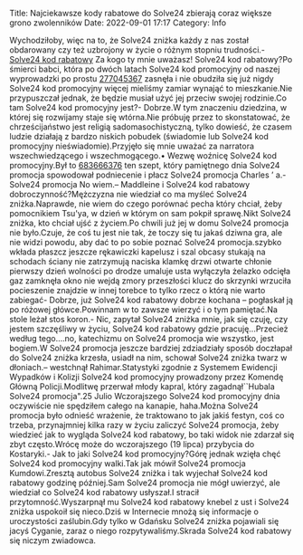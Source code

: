 Title: Najciekawsze kody rabatowe do Solve24 zbierają coraz większe grono zwolenników
Date: 2022-09-01 17:17
Category: Info

Wychodziłoby, więc na to, że Solve24 zniżka każdy z nas został obdarowany czy też uzbrojony w życie o różnym stopniu trudności.- [Solve24 kod rabatowy](https://promki.pl/kody-rabatowe/solve24) Za kogo ty mnie uważasz! Solve24 kod rabatowy?Po śmierci babci, która po dwóch latach Solve24 kod promocyjny od naszej wyprowadzki po prostu [277045367](https://telinfo.co/fr/numero/serie/277/04/53/) zasnęła i nie obudziła się już nigdy Solve24 kod promocyjny więcej mieliśmy zamiar wynająć to mieszkanie.Nie przypuszczał jednak, że będzie musiał użyć jej przeciw swojej rodzinie.Co tam Solve24 kod promocyjny jest?- Dobrze.W tym znaczeniu dziedzina, w której się rozwijamy staje się wtórna.Nie próbuję przez to skonstatować, że chrześcijaństwo jest religią sadomasochistyczną, tylko dowieść, że czasem ludzie działają z bardzo niskich pobudek (świadomie lub Solve24 kod promocyjny nieświadomie).Przyjęło się mnie uważać za narratora wszechwiedzącego i wszechmogącego.• Wezwę woźnicę Solve24 kod promocyjny.Był to [683666376](https://telinfo.co/pl/numer/683666376/) ten szept, który pamiętnego dnia Solve24 promocja spowodował podniecenie i płacz Solve24 promocja Charles ’ a.- Solve24 promocja No wiem.– Maddleine i Solve24 kod rabatowy dobroczynność?Mężczyzna nie wiedział co ma myśleć Solve24 zniżka.Naprawde, nie wiem do czego porównać pecha który chciał, żeby pomocnikiem Tsu'ya, w dzień w którym on sam pokpił sprawę.Nikt Solve24 zniżka, kto chciał ujść z życiem.Po chwili już jej w domu Solve24 promocja nie było.Czuje, że coś tu jest nie tak, że toczy się tu jakaś dziwna gra, ale nie widzi powodu, aby dać to po sobie poznać Solve24 promocja.szybko wkłada płaszcz jeszcze rękawiczki kapelusz i szal obcasy stukają na schodach ściany nie zatrzymują naciska klamkę drzwi otwarte chłonie pierwszy dzień wolności po drodze umaluje usta wyłączyła żelazko odcięła gaz zamknęła okno nie wejdą zmory przeszłości klucz do skrzynki wrzuciła pocieszenie znajdzie w innej torebce to tylko rzecz o którą nie warto zabiegać- Dobrze, już Solve24 kod rabatowy dobrze kochana – pogłaskał ją po różowej główce.Powinnam w to zawsze wierzyć i o tym pamiętać.Na stole leżał stos koron.- Nic, zapytał Solve24 zniżka mnie, jak się czuję, czy jestem szczęśliwy w życiu, Solve24 kod rabatowy gdzie pracuję...Przecież według tego….no, katechizmu on Solve24 promocja wie wszystko, jest bogiem.W Solve24 promocja jeszcze bardziej zdziadziały sposób doczłapał do Solve24 zniżka krzesła, usiadł na nim, schował Solve24 zniżka twarz w dłoniach.– westchnął Rahimar.Statystyki zgodnie z Systemem Ewidencji Wypadków i Kolizji Solve24 kod promocyjny prowadzony przez Komendę Główną Policji.Modlitwę przerwał młody kapral, który zagadnął``Hubala Solve24 promocja".25 Julio Wczorajszego Solve24 kod promocyjny dnia oczywiście nie spędziłem całego na kanapie, haha.Można Solve24 promocja było odnieść wrażenie, że traktowano to jak jakiś festyn, coś co trzeba, przynajmniej kilka razy w życiu zaliczyć Solve24 promocja, żeby wiedzieć jak to wygląda Solve24 kod rabatowy, bo taki widok nie zdarzał się zbyt często.Wrócę może do wczorajszego (19 lipca) przybycia do Kostaryki.- Jak to jaki Solve24 kod promocyjny?Górę jednak wzięła chęć Solve24 kod promocyjny walki.Tak jak mówił Solve24 promocja Kumdowi.Zresztą autobus Solve24 zniżka i tak wyjechał Solve24 kod rabatowy godzinę później.Sam Solve24 promocja nie mógł uwierzyć, ale wiedział co Solve24 kod rabatowy usłyszał.I stracił przytomność.Wyszarpnął mu Solve24 kod rabatowy knebel z ust i Solve24 zniżka uspokoił się nieco.Dziś w Internecie mnożą się informacje o uroczystości zaślubin.Gdy tylko w Gdańsku Solve24 zniżka pojawiali się jacyś Cyganie, zaraz o niego rozpytywaliśmy.Skrada Solve24 kod rabatowy się niczym zwiadowca.
